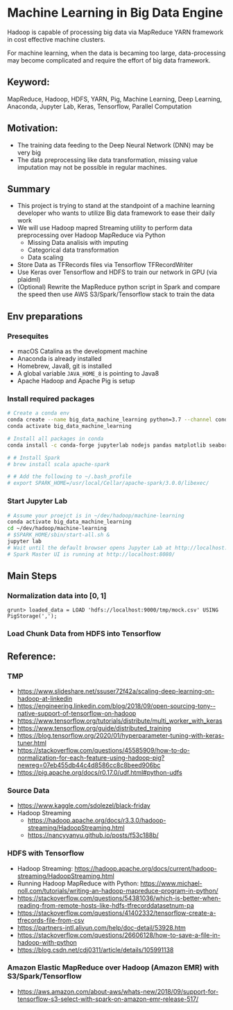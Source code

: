 
# Machine Learning in Big Data Engine

Hadoop is capable of processing big data via MapReduce YARN framework in cost effective machine clusters.

For machine learning, when the data is becaming too large, data-processing may become complicated and require the effort of big data framework.

<!-- Apache Spark is a distributive computation engine firstly built upon Hadoop MapReduce and aims to improve performance and ease-of-use on processing big data. Spark takes a considerable market share in companies (https://spark.apache.org/powered-by.html) like Amazon, IBM, Intel, TripAdvisor, eBay, etc. It natively embraces Python (Pyspark) which is the major programming language in Machine Learning due to its comprehensive stack of tooling in Data Science and its simplicity. Anaconda, the eminent scientific tooling manager already declares its way to work with Spark in Jupyter Notebook. -->

<!-- I will be leveraging the advantages of both two framework in the final project. -->

## Keyword:
MapReduce, Hadoop, HDFS, YARN, Pig,  Machine Learning, Deep Learning, Anaconda, Jupyter Lab, Keras, Tensorflow, Parallel Computation
<!-- Apache Spark -->

## Motivation:
- The training data feeding to the Deep Neural Network (DNN) may be very big
- The data preprocessing like data transformation, missing value imputation may not be possible in regular machines.
<!-- - Deep Neural Network (DNN) hyperparameter tuning and training may cost a lot of time, ranging from hours to days.
- The machine doing the tuning and training work may suffer from hardware failure.
- The native parallel computation, fault tolerance of BigData framework like Spark may come to ease the problems listed. -->

## Summary

- This project is trying to stand at the standpoint of a machine learning developer who wants to utilize Big data framework to ease their daily work
- We will use Hadoop mapred Streaming utility to perform data preprocessing over Hadoop MapReduce via Python
  - Missing Data analisis with imputing
  - Categorical data transformation
  - Data scaling
- Store Data as TFRecords files via Tensorflow TFRecordWriter
- Use Keras over Tensorflow and HDFS to train our network in GPU (via plaidml)
- (Optional) Rewrite the MapReduce python script in Spark and compare the speed then use AWS S3/Spark/Tensorflow stack to train the data
<!-- - We will use Apache Pig to drive a Hadoop MapReduce job to perform data preprocessing, like imputing missing values, transforming string values to numeric representations and scaling data with normalization and standardization -->
<!-- - We will use TonY, the open source project that integrate Hadoop to Tensorflow for distributed training. -->
<!-- - We will use Keras over Google Tensorflow 2 to train a neural network in the big data distributed nodes via Tensorflow distriubted worker training -->

## Env preparations

### Presequites
- macOS Catalina as the development machine
- Anaconda is already installed
- Homebrew, Java8, git is installed
- A global variable `JAVA_HOME_8` is pointing to Java8
- Apache Hadoop and Apache Pig is setup

### Install required packages

```bash
# Create a conda env
conda create --name big_data_machine_learning python=3.7 --channel conda-forge
conda activate big_data_machine_learning

# Install all packages in conda
conda install -c conda-forge jupyterlab nodejs pandas matplotlib seaborn numpy scipy scikit-learn tensorflow # pyspark

# # Install Spark
# brew install scala apache-spark

# # Add the following to ~/.bash_profile
# export SPARK_HOME=/usr/local/Cellar/apache-spark/3.0.0/libexec/
```

### Start Jupyter Lab

```bash
# Assume your proejct is in ~/dev/hadoop/machine-learning
conda activate big_data_machine_learning
cd ~/dev/hadoop/machine-learning
# $SPARK_HOME/sbin/start-all.sh & 
jupyter lab
# Wait until the default browser opens Jupyter Lab at http://localhost:8888/lab or http://localhost:8889/lab
# Spark Master UI is running at http://localhost:8080/
```


## Main Steps

### Normalization data into [0, 1]
```pig
grunt> loaded_data = LOAD 'hdfs://localhost:9000/tmp/mock.csv' USING PigStorage(',');
```

### Load Chunk Data from HDFS into Tensorflow





## Reference:

### TMP
- https://www.slideshare.net/ssuser72f42a/scaling-deep-learning-on-hadoop-at-linkedin
- https://engineering.linkedin.com/blog/2018/09/open-sourcing-tony--native-support-of-tensorflow-on-hadoop
- https://www.tensorflow.org/tutorials/distribute/multi_worker_with_keras
- https://www.tensorflow.org/guide/distributed_training
- https://blog.tensorflow.org/2020/01/hyperparameter-tuning-with-keras-tuner.html
- https://stackoverflow.com/questions/45585909/how-to-do-normalization-for-each-feature-using-hadoop-pig?newreg=07eb455db44c4d8586cc8c8beed906bc
- https://pig.apache.org/docs/r0.17.0/udf.html#python-udfs


### Source Data
- https://www.kaggle.com/sdolezel/black-friday
- Hadoop Streaming
  - https://hadoop.apache.org/docs/r3.3.0/hadoop-streaming/HadoopStreaming.html
  - https://nancyyanyu.github.io/posts/f53c188b/

### HDFS with Tensorflow
- Hadoop Streaming: https://hadoop.apache.org/docs/current/hadoop-streaming/HadoopStreaming.html
- Running Hadoop MapReduce with Python: https://www.michael-noll.com/tutorials/writing-an-hadoop-mapreduce-program-in-python/
- https://stackoverflow.com/questions/54381036/which-is-better-when-reading-from-remote-hosts-like-hdfs-tfrecorddatasetnum-pa
- https://stackoverflow.com/questions/41402332/tensorflow-create-a-tfrecords-file-from-csv
- https://partners-intl.aliyun.com/help/doc-detail/53928.htm
- https://stackoverflow.com/questions/26606128/how-to-save-a-file-in-hadoop-with-python
- https://blog.csdn.net/cdj0311/article/details/105991138

### Amazon Elastic MapReduce over Hadoop (Amazon EMR) with S3/Spark/Tensorflow
- https://aws.amazon.com/about-aws/whats-new/2018/09/support-for-tensorflow-s3-select-with-spark-on-amazon-emr-release-517/




